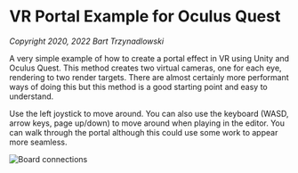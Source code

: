 # VR Portal Example for Oculus Quest

*Copyright 2020, 2022 Bart Trzynadlowski*

A very simple example of how to create a portal effect in VR using Unity and Oculus Quest. This method creates two virtual cameras,
one for each eye, rendering to two render targets. There are almost certainly more performant ways of doing this but this method
is a good starting point and easy to understand.

Use the left joystick to move around. You can also use the keyboard (WASD, arrow keys, page up/down) to move around when playing
in the editor. You can walk through the portal although this could use some work to appear more seamless.

![Board connections](media/Demo.gif)